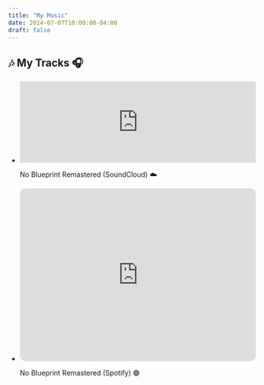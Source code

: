 ```yaml
---
title: "My Music"
date: 2024-07-07T10:00:00-04:00
draft: false
---
```


## 🎶 My Tracks 🎧

<ul>
  <li>
    <iframe width="100%" height="166" scrolling="no" frameborder="no" allow="autoplay" src="https://w.soundcloud.com/player/?url=https%3A//soundcloud.com/xatiiv_music/no-blueprint-remastered%3Fsi%3Da34cb34f62724c0fa11f4c9ecfaff864%26utm_source%3Dclipboard%26utm_medium%3Dtext%26utm_campaign%3Dsocial_sharing&color=%23ff5500&auto_play=false&hide_related=false&show_comments=true&show_user=true&show_reposts=false&show_teaser=true"></iframe>
    <p>No Blueprint Remastered (SoundCloud) ☁️</p>
  </li>
  <li>
    <iframe style="border-radius:12px" src="https://open.spotify.com/embed/album/5qjCpiK7VeCGdduv6PBUNW?si=2sVig-JXTDm2XTS-HLd50A" width="100%" height="352" frameBorder="0" allowfullscreen="" allow="autoplay; clipboard-write; encrypted-media; fullscreen; picture-in-picture" loading="lazy"></iframe>
    <p>No Blueprint Remastered (Spotify) 🟢</p>
  </li>
</ul> 